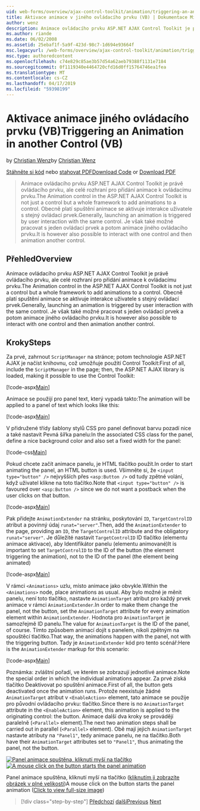 ```yaml
---
uid: web-forms/overview/ajax-control-toolkit/animation/triggering-an-animation-in-another-control-vb
title: Aktivace animace v jiného ovládacího prvku (VB) | Dokumentace Microsoftu
author: wenz
description: Animace ovládacího prvku ASP.NET AJAX Control Toolkit je právě ovládacího prvku, ale celé rozhraní pro přidání animace k ovládacímu prvku. Obecně platí, spouští se...
ms.author: riande
ms.date: 06/02/2008
ms.assetid: 25ebaf1f-5a9f-423d-98c7-1d694e93664f
msc.legacyurl: /web-forms/overview/ajax-control-toolkit/animation/triggering-an-animation-in-another-control-vb
msc.type: authoredcontent
ms.openlocfilehash: c74e829c85ae3b57d54a62aeb79388f1131e7184
ms.sourcegitcommit: 0f1119340e4464720cfd16d0ff15764746ea1fea
ms.translationtype: MT
ms.contentlocale: cs-CZ
ms.lasthandoff: 04/17/2019
ms.locfileid: "59398199"
---
```

# <a name="triggering-an-animation-in-another-control-vb"></a><span data-ttu-id="1df97-104">Aktivace animace jiného ovládacího prvku (VB)</span><span class="sxs-lookup"><span data-stu-id="1df97-104">Triggering an Animation in another Control (VB)</span></span>

<span data-ttu-id="1df97-105">by [Christian Wenz](https://github.com/wenz)</span><span class="sxs-lookup"><span data-stu-id="1df97-105">by [Christian Wenz](https://github.com/wenz)</span></span>

<span data-ttu-id="1df97-106">[Stáhněte si kód](http://download.microsoft.com/download/f/9/a/f9a26acd-8df4-4484-8a18-199e4598f411/Animation8.vb.zip) nebo [stahovat PDF](http://download.microsoft.com/download/6/7/1/6718d452-ff89-4d3f-a90e-c74ec2d636a3/animation8VB.pdf)</span><span class="sxs-lookup"><span data-stu-id="1df97-106">[Download Code](http://download.microsoft.com/download/f/9/a/f9a26acd-8df4-4484-8a18-199e4598f411/Animation8.vb.zip) or [Download PDF](http://download.microsoft.com/download/6/7/1/6718d452-ff89-4d3f-a90e-c74ec2d636a3/animation8VB.pdf)</span></span>

> <span data-ttu-id="1df97-107">Animace ovládacího prvku ASP.NET AJAX Control Toolkit je právě ovládacího prvku, ale celé rozhraní pro přidání animace k ovládacímu prvku.</span><span class="sxs-lookup"><span data-stu-id="1df97-107">The Animation control in the ASP.NET AJAX Control Toolkit is not just a control but a whole framework to add animations to a control.</span></span> <span data-ttu-id="1df97-108">Obecně platí spuštění animace se aktivuje interakce uživatele s stejný ovládací prvek.</span><span class="sxs-lookup"><span data-stu-id="1df97-108">Generally, launching an animation is triggered by user interaction with the same control.</span></span> <span data-ttu-id="1df97-109">Je však také možné pracovat s jeden ovládací prvek a potom animace jiného ovládacího prvku.</span><span class="sxs-lookup"><span data-stu-id="1df97-109">It is however also possible to interact with one control and then animation another control.</span></span>


## <a name="overview"></a><span data-ttu-id="1df97-110">Přehled</span><span class="sxs-lookup"><span data-stu-id="1df97-110">Overview</span></span>

<span data-ttu-id="1df97-111">Animace ovládacího prvku ASP.NET AJAX Control Toolkit je právě ovládacího prvku, ale celé rozhraní pro přidání animace k ovládacímu prvku.</span><span class="sxs-lookup"><span data-stu-id="1df97-111">The Animation control in the ASP.NET AJAX Control Toolkit is not just a control but a whole framework to add animations to a control.</span></span> <span data-ttu-id="1df97-112">Obecně platí spuštění animace se aktivuje interakce uživatele s stejný ovládací prvek.</span><span class="sxs-lookup"><span data-stu-id="1df97-112">Generally, launching an animation is triggered by user interaction with the same control.</span></span> <span data-ttu-id="1df97-113">Je však také možné pracovat s jeden ovládací prvek a potom animace jiného ovládacího prvku.</span><span class="sxs-lookup"><span data-stu-id="1df97-113">It is however also possible to interact with one control and then animation another control.</span></span>

## <a name="steps"></a><span data-ttu-id="1df97-114">Kroky</span><span class="sxs-lookup"><span data-stu-id="1df97-114">Steps</span></span>

<span data-ttu-id="1df97-115">Za prvé, zahrnout `ScriptManager` na stránce; potom technologie ASP.NET AJAX je načíst knihovnu, což umožňuje použití Control Toolkit:</span><span class="sxs-lookup"><span data-stu-id="1df97-115">First of all, include the `ScriptManager` in the page; then, the ASP.NET AJAX library is loaded, making it possible to use the Control Toolkit:</span></span>

[!code-aspx[Main](triggering-an-animation-in-another-control-vb/samples/sample1.aspx)]

<span data-ttu-id="1df97-116">Animace se použijí pro panel text, který vypadá takto:</span><span class="sxs-lookup"><span data-stu-id="1df97-116">The animation will be applied to a panel of text which looks like this:</span></span>

[!code-aspx[Main](triggering-an-animation-in-another-control-vb/samples/sample2.aspx)]

<span data-ttu-id="1df97-117">V přidružené třídy šablony stylů CSS pro panel definovat barvu pozadí nice a také nastavit Pevná šířka panelu:</span><span class="sxs-lookup"><span data-stu-id="1df97-117">In the associated CSS class for the panel, define a nice background color and also set a fixed width for the panel:</span></span>

[!code-css[Main](triggering-an-animation-in-another-control-vb/samples/sample3.css)]

<span data-ttu-id="1df97-118">Pokud chcete začít animace panelu, je HTML tlačítko použít.</span><span class="sxs-lookup"><span data-stu-id="1df97-118">In order to start animating the panel, an HTML button is used.</span></span> <span data-ttu-id="1df97-119">Všimněte si, že `<input type="button" />` nejvyšších přes `<asp:Button />` od tudy zpětné volání, když uživatel klikne na toto tlačítko.</span><span class="sxs-lookup"><span data-stu-id="1df97-119">Note that `<input type="button" />` is favoured over `<asp:Button />` since we do not want a postback when the user clicks on that button.</span></span>

[!code-aspx[Main](triggering-an-animation-in-another-control-vb/samples/sample4.aspx)]

<span data-ttu-id="1df97-120">Pak přidejte `AnimationExtender` na stránku, poskytování `ID`, `TargetControlID` atribut a povinný údaj `runat="server"`.</span><span class="sxs-lookup"><span data-stu-id="1df97-120">Then, add the `AnimationExtender` to the page, providing an `ID`, the `TargetControlID` attribute and the obligatory `runat="server"`.</span></span> <span data-ttu-id="1df97-121">Je důležité nastavit `TargetControlID` ID tlačítko (elementu animace aktivace), aby Identifikátor panelu (elementu animované)</span><span class="sxs-lookup"><span data-stu-id="1df97-121">It is important to set `TargetControlID` to the ID of the button (the element triggering the animation), not to the ID of the panel (the element being animated)</span></span>

[!code-aspx[Main](triggering-an-animation-in-another-control-vb/samples/sample5.aspx)]

<span data-ttu-id="1df97-122">V rámci `<Animations>` uzlu, místo animace jako obvykle.</span><span class="sxs-lookup"><span data-stu-id="1df97-122">Within the `<Animations>` node, place animations as usual.</span></span> <span data-ttu-id="1df97-123">Aby bylo možné je měnit panelu, není toto tlačítko, nastavte `AnimationTarget` atribut pro každý prvek animace v rámci `AnimationExtender`.</span><span class="sxs-lookup"><span data-stu-id="1df97-123">In order to make them change the panel, not the button, set the `AnimationTarget` attribute for every animation element within `AnimationExtender`.</span></span> <span data-ttu-id="1df97-124">Hodnota pro `AnimationTarget` je samozřejmě ID panelu.</span><span class="sxs-lookup"><span data-stu-id="1df97-124">The value for `AnimationTarget` is the ID of the panel, of course.</span></span> <span data-ttu-id="1df97-125">Tímto způsobem animací dojít s panelem, nikoli zpětným na spouštěcí tlačítko.</span><span class="sxs-lookup"><span data-stu-id="1df97-125">That way, the animations happen with the panel, not with the triggering button.</span></span> <span data-ttu-id="1df97-126">Tady je `AnimationExtender` kód pro tento scénář:</span><span class="sxs-lookup"><span data-stu-id="1df97-126">Here is the `AnimationExtender` markup for this scenario:</span></span>

[!code-aspx[Main](triggering-an-animation-in-another-control-vb/samples/sample6.aspx)]

<span data-ttu-id="1df97-127">Poznámka: zvláštní pořadí, ve kterém se zobrazují jednotlivé animace.</span><span class="sxs-lookup"><span data-stu-id="1df97-127">Note the special order in which the individual animations appear.</span></span> <span data-ttu-id="1df97-128">Za prvé získá tlačítko Deaktivovat po spuštění animace.</span><span class="sxs-lookup"><span data-stu-id="1df97-128">First of all, the button gets deactivated once the animation runs.</span></span> <span data-ttu-id="1df97-129">Protože neexistuje žádné `AnimationTarget` atribut v `<EnableAction>` element, tato animace se použije pro původní ovládacího prvku: tlačítko.</span><span class="sxs-lookup"><span data-stu-id="1df97-129">Since there is no `AnimationTarget` attribute in the `<EnableAction>` element, this animation is applied to the originating control: the button.</span></span> <span data-ttu-id="1df97-130">Animace další dva kroky se provádějí paralelně (`<Parallel>` element).</span><span class="sxs-lookup"><span data-stu-id="1df97-130">The next two animation steps shall be carried out in parallel (`<Parallel>` element).</span></span> <span data-ttu-id="1df97-131">Obě mají jejich `AnimationTarget` nastavte atributy na `"Panel1"`, tedy animace panelu, ne na tlačítko.</span><span class="sxs-lookup"><span data-stu-id="1df97-131">Both have their `AnimationTarget` attributes set to `"Panel1"`, thus animating the panel, not the button.</span></span>


<span data-ttu-id="1df97-132">[![Panel animace spuštěna, kliknutí myší na tlačítko](triggering-an-animation-in-another-control-vb/_static/image2.png)](triggering-an-animation-in-another-control-vb/_static/image1.png)</span><span class="sxs-lookup"><span data-stu-id="1df97-132">[![A mouse click on the button starts the panel animation](triggering-an-animation-in-another-control-vb/_static/image2.png)](triggering-an-animation-in-another-control-vb/_static/image1.png)</span></span>

<span data-ttu-id="1df97-133">Panel animace spuštěna, kliknutí myší na tlačítko ([kliknutím ji zobrazíte obrázek v plné velikosti](triggering-an-animation-in-another-control-vb/_static/image3.png))</span><span class="sxs-lookup"><span data-stu-id="1df97-133">A mouse click on the button starts the panel animation ([Click to view full-size image](triggering-an-animation-in-another-control-vb/_static/image3.png))</span></span>

> [!div class="step-by-step"]
> <span data-ttu-id="1df97-134">[Předchozí](disabling-actions-during-animation-vb.md)
> [další](modifying-animations-from-the-server-side-vb.md)</span><span class="sxs-lookup"><span data-stu-id="1df97-134">[Previous](disabling-actions-during-animation-vb.md)
[Next](modifying-animations-from-the-server-side-vb.md)</span></span>
